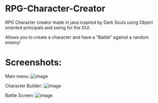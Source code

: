 # RPG-Character-Creator
RPG Character creator made in java inspired by Dark Souls using Object oriented principals and swing for the GUI.

Allows you to create a character and have a "Battle" against a random enemy!

# Screenshots:

Main menu:
![image](https://github.com/Veniotn/RPG-Character-Creator/assets/97529265/5284a9f7-d400-4724-9ee9-ff6d54d87b5b)

Character Builder:
![image](https://github.com/Veniotn/RPG-Character-Creator/assets/97529265/c8630136-78c9-4fec-bccf-927bbcbf3a08)

Battle Screen:
![image](https://github.com/Veniotn/RPG-Character-Creator/assets/97529265/c993fe63-9e3c-46ec-8313-7dfe928ff4c3)

